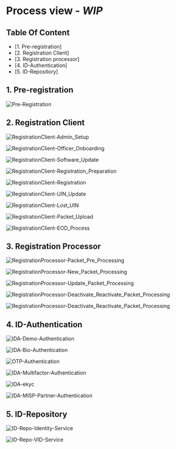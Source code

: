 # Process view - *WIP*

## Table Of Content

* [1. Pre-registration]
* [2. Registration Client]
* [3. Registration processor]
* [4. ID-Authentication]
* [5. ID-Repository]

## 1. Pre-registration

![Pre-Registration](https://github.com/mosip/mosip/blob/master/docs/requirements/FinalProcessFlows/MOSIP_Process%20Flow_1.19_Pre-registration-2.%20Pre-Registration.jpg)

## 2. Registration Client
![RegistrationClient-Admin_Setup](https://github.com/mosip/mosip/blob/master/docs/requirements/FinalProcessFlows/MOSIP_Process%20Flow%201.19%20Reg%20Client-3%20Registration%20Admin_Setup.jpg)

![RegistrationClient-Officer_Onboarding](https://github.com/mosip/mosip/blob/master/docs/requirements/FinalProcessFlows/MOSIP_Process%20Flow%201.19%20Reg%20Client-3.1%20Registration%20Officer%20Onboarding.jpg)

![RegistrationClient-Software_Update](https://github.com/mosip/mosip/blob/master/docs/requirements/FinalProcessFlows/MOSIP_Process%20Flow%201.19%20Reg%20Client-3.2%20Registration%20Client%20Software%20Update.jpg)

![RegistrationClient-Registration_Preparation](https://github.com/mosip/mosip/blob/master/docs/requirements/FinalProcessFlows/MOSIP_Process%20Flow%201.19%20Reg%20Client-4%20Registration%20Prep.jpg)

![RegistrationClient-Registration](https://github.com/mosip/mosip/blob/master/docs/requirements/FinalProcessFlows/MOSIP_Process%20Flow%201.19%20Reg%20Client-5%20Registration.jpg)

![RegistrationClient-UIN_Update](https://github.com/mosip/mosip/blob/master/docs/requirements/FinalProcessFlows/MOSIP_Process%20Flow%201.19%20Reg%20Client-5.1%20UIN%20Update.jpg)

![RegistrationClient-Lost_UIN](https://github.com/mosip/mosip/blob/master/docs/requirements/FinalProcessFlows/MOSIP_Process%20Flow%201.19%20Reg%20Client-5.2%20Lost%20UIN.jpg)

![RegistrationClient-Packet_Upload](https://github.com/mosip/mosip/blob/master/docs/requirements/FinalProcessFlows/MOSIP_Process%20Flow%201.19%20Reg%20Client-6%20Registration%20Packet%20Upload.jpg)

![RegistrationClient-EOD_Process](https://github.com/mosip/mosip/blob/master/docs/requirements/FinalProcessFlows/MOSIP_Process%20Flow%201.19%20Reg%20Client-6.1%20EoD%20Process.jpg)

## 3. Registration Processor
![RegistrationProcessor-Packet_Pre_Processing](https://github.com/mosip/mosip/blob/master/docs/requirements/FinalProcessFlows/MOSIP_Process%20Flow%201.19%20Reg%20Processor%20-%20Packet%20Pre%20Processing.jpg)

![RegistrationProcessor-New_Packet_Processing](https://github.com/mosip/mosip/blob/master/docs/requirements/FinalProcessFlows/MOSIP_Process%20Flow%201.19%20Reg%20Processor%20-%20New%20Packet%20Processing.jpg)

![RegistrationProcessor-Update_Packet_Processing](https://github.com/mosip/mosip/blob/master/docs/requirements/FinalProcessFlows/MOSIP_Process%20Flow%201.19%20Reg%20Processor%20-%20Update%20Packet%20Processing.jpg)

![RegistrationProcessor-Deactivate_Reactivate_Packet_Processing](https://github.com/mosip/mosip/blob/master/docs/requirements/FinalProcessFlows/MOSIP_Process%20Flow%201.19%20Reg%20Processor%20-%20Activate_Deactivate%20Packet%20Processing.jpg)

![RegistrationProcessor-Deactivate_Reactivate_Packet_Processing](https://github.com/mosip/mosip/blob/master/docs/requirements/FinalProcessFlows/MOSIP_Process%20Flow%201.19%20Reg%20Processor%20-%20Lost%20UIN%20Processing.jpg)

## 4. ID-Authentication
![IDA-Demo-Authentication](https://github.com/mosip/mosip/blob/master/docs/requirements/FinalProcessFlows/MOSIP_Process%20Flow%201.19%20_IDA-Demo%20Authentication.jpg)

![IDA-Bio-Authentication](https://github.com/mosip/mosip/blob/master/docs/requirements/FinalProcessFlows/MOSIP_Process%20Flow%201.19%20_IDA-Biometric%20Authentication.jpg)

![OTP-Authentication](https://github.com/mosip/mosip/blob/master/docs/requirements/FinalProcessFlows/MOSIP_Process%20Flow%201.19%20_IDA-OTP%20Authentication.jpg)

![IDA-Multifactor-Authentication](https://github.com/mosip/mosip/blob/master/docs/requirements/FinalProcessFlows/MOSIP_Process%20Flow%201.19%20_IDA-Multifactor%20Authentication%20Support.jpg)

![IDA-ekyc](https://github.com/mosip/mosip/blob/master/docs/requirements/FinalProcessFlows/MOSIP_Process%20Flow%201.19%20_IDA-eKYC%20Service.jpg)

![IDA-MISP-Partner-Authentication](https://github.com/mosip/mosip/blob/master/docs/requirements/FinalProcessFlows/MOSIP_Process%20Flow%201.19%20_IDA-eKYC%20Service.jpg)

## 5. ID-Repository
![ID-Repo-Identity-Service](https://github.com/mosip/mosip/blob/master/docs/requirements/FinalProcessFlows/MOSIP_Process%20Flow%201.19_ID%20Repo-%20Identity%20Service.jpg)

![ID-Repo-VID-Service](https://github.com/mosip/mosip/blob/master/docs/requirements/FinalProcessFlows/MOSIP_Process%20Flow%201.19_ID%20Repo-VID%20Service.jpg)

